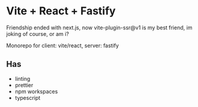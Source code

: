 # Vite + React + Fastify

Friendship ended with next.js, now vite-plugin-ssr@v1 is my best friend, im joking of course, or am i?

Monorepo for client: vite/react, server: fastify

## Has

- linting
- prettier
- npm workspaces
- typescript

